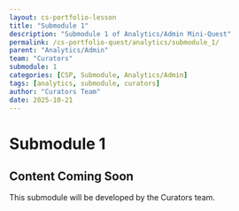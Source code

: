 ```yaml
---
layout: cs-portfolio-lesson
title: "Submodule 1"
description: "Submodule 1 of Analytics/Admin Mini-Quest"
permalink: /cs-portfolio-quest/analytics/submodule_1/
parent: "Analytics/Admin"
team: "Curators"
submodule: 1
categories: [CSP, Submodule, Analytics/Admin]
tags: [analytics, submodule, curators]
author: "Curators Team"
date: 2025-10-21
---
```


# Submodule 1

## Content Coming Soon
This submodule will be developed by the Curators team.


